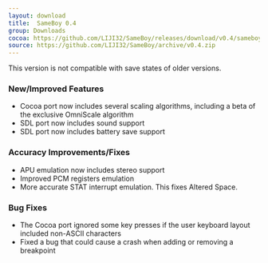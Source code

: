 ```yaml
---
layout: download
title:  SameBoy 0.4
group: Downloads
cocoa: https://github.com/LIJI32/SameBoy/releases/download/v0.4/sameboy_cocoa_v0.4.zip
source: https://github.com/LIJI32/SameBoy/archive/v0.4.zip
---
```

This version is not compatible with save states of older versions.

### New/Improved Features
 * Cocoa port now includes several scaling algorithms, including a beta of the exclusive OmniScale algorithm
 * SDL port now includes sound support
 * SDL port now includes battery save support

### Accuracy Improvements/Fixes
 * APU emulation now includes stereo support
 * Improved PCM registers emulation
 * More accurate STAT interrupt emulation. This fixes Altered Space.

### Bug Fixes
 * The Cocoa port ignored some key presses if the user keyboard layout included non-ASCII characters
 * Fixed a bug that could cause a crash when adding or removing a breakpoint
